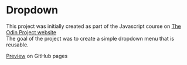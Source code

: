 # Dropdown
This project was initially created as part of the Javascript course on [The Odin Project website](https://www.theodinproject.com)  
The goal of the project was to create a simple dropdown menu that is reusable.

[Preview](https://github.com/JSHC/odin-dropdown) on GitHub pages
